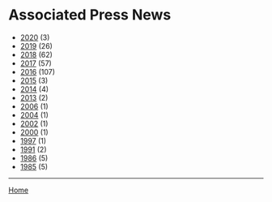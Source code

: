# Associated Press News

  * [2020](./associated-press-news-2020.md/) (3)
  * [2019](./associated-press-news-2019.md/) (26)
  * [2018](./associated-press-news-2018.md/) (62)
  * [2017](./associated-press-news-2017.md/) (57)
  * [2016](./associated-press-news-2016.md/) (107)
  * [2015](./associated-press-news-2015.md/) (3)
  * [2014](./associated-press-news-2014.md/) (4)
  * [2013](./associated-press-news-2013.md/) (2)
  * [2006](./associated-press-news-2006.md/) (1)
  * [2004](./associated-press-news-2004.md/) (1)
  * [2002](./associated-press-news-2002.md/) (1)
  * [2000](./associated-press-news-2000.md/) (1)
  * [1997](./associated-press-news-1997.md/) (1)
  * [1991](./associated-press-news-1991.md/) (2)
  * [1986](./associated-press-news-1986.md/) (5)
  * [1985](./associated-press-news-1985.md/) (5)

----

[Home](../)
